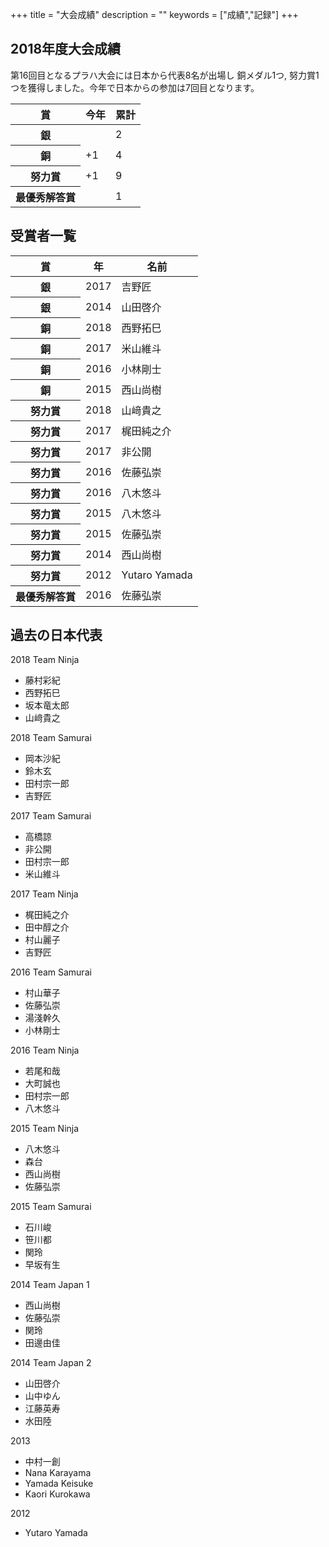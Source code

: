 +++
title = "大会成績"
description = ""
keywords = ["成績","記録"]
+++

## 2018年度大会成績

<p class="lead">第16回目となるプラハ大会には日本から代表8名が出場し 銅メダル1つ, 努力賞1つを獲得しました。今年で日本からの参加は7回目となります。</p>

<table class="table" border-color="gold">
  <thead>
    <tr>
      <th scope="col">賞</th>
      <th scope="col">今年</th>
      <th scope="col">累計</th>
    </tr>
  </thead>
  <tbody>
    <tr class="silver">
      <th scope="row">銀</th>
      <td></td>
      <td>2</td>
    </tr>
    <tr class="bronze">
      <th scope="row">銅</th>
      <td>+1</td>
      <td>4</td>
    </tr>
    <tr class="honorable-mention">
      <th scope="row">努力賞</th>
      <td>+1</td>
      <td>9</td>
    </tr>
    <tr class="gold">
      <th scope="row">最優秀解答賞</th>
      <td></td>
      <td>1</td>
    </tr>
  </tbody>
</table>

## 受賞者一覧

<table class="table">
  <thead>
    <tr>
      <th scope="col">賞</th>
      <th scope="col">年</th>
      <th scope="col">名前</th>
    </tr>
  </thead>
  <tbody>
    <tr class="silver">
      <th scope="row">銀</th>
      <td>2017</td>
      <td>吉野匠</td>
    </tr>
    <tr class="silver">
      <th scope="row">銀</th>
      <td>2014</td>
      <td>山田啓介</td>
    </tr>
    <tr class="bronze">
      <th scope="row">銅</th>
      <td>2018</td>
      <td>西野拓巳</td>
    </tr>
    <tr class="bronze">
      <th scope="row">銅</th>
      <td>2017</td>
      <td>米山維斗</td>
    </tr>
    <tr class="bronze">
      <th scope="row">銅</th>
      <td>2016</td>
      <td>小林剛士</td>
    </tr>
    <tr class="bronze">
      <th scope="row">銅</th>
      <td>2015</td>
      <td>西山尚樹</td>
    </tr>
    <tr class="honorable-mention">
      <th scope="row">努力賞</th>
      <td>2018</td>
      <td>山﨑貴之</td>
    </tr>
    <tr class="honorable-mention">
      <th scope="row">努力賞</th>
      <td>2017</td>
      <td>梶田純之介</td>
    </tr>
    <tr class="honorable-mention">
      <th scope="row">努力賞</th>
      <td>2017</td>
      <td>非公開</td>
    </tr>
    <tr class="honorable-mention">
      <th scope="row">努力賞</th>
      <td>2016</td>
      <td>佐藤弘崇</td>
    </tr>
    <tr class="honorable-mention">
      <th scope="row">努力賞</th>
      <td>2016</td>
      <td>八木悠斗</td>
    </tr>
    <tr class="honorable-mention">
      <th scope="row">努力賞</th>
      <td>2015</td>
      <td>八木悠斗</td>
    </tr>
    <tr class="honorable-mention">
      <th scope="row">努力賞</th>
      <td>2015</td>
      <td>佐藤弘崇</td>
    </tr>
    <tr class="honorable-mention">
      <th scope="row">努力賞</th>
      <td>2014</td>
      <td>西山尚樹</td>
    </tr>
    <tr class="honorable-mention">
      <th scope="row">努力賞</th>
      <td>2012</td>
      <td>Yutaro Yamada</td>
    </tr>
    <tr class="gold">
      <th scope="row">最優秀解答賞</th>
      <td>2016</td>
      <td>佐藤弘崇</td>
    </tr>
  </tbody>
</table>

## 過去の日本代表

<div class="panel panel-default col-md-6">
  <div class="panel-heading">2018 Team Ninja</div>
  <ul class="list-group">
    <li class="list-group-item">藤村彩紀</li>
    <li class="list-group-item">西野拓巳</li>
    <li class="list-group-item">坂本竜太郎</li>
    <li class="list-group-item">山﨑貴之</li>
  </ul>
</div>

<div class="panel panel-default col-md-6">
  <div class="panel-heading">2018 Team Samurai</div>
  <ul class="list-group">
    <li class="list-group-item">岡本沙紀</li>
    <li class="list-group-item">鈴木玄</li>
    <li class="list-group-item">田村宗一郎</li>
    <li class="list-group-item">吉野匠</li>
  </ul>
</div>

<div class="panel panel-default col-md-6">
  <div class="panel-heading">2017 Team Samurai</div>
  <ul class="list-group">
    <li class="list-group-item">高橋諒</li>
    <li class="list-group-item">非公開</li>
    <li class="list-group-item">田村宗一郎</li>
    <li class="list-group-item">米山維斗</li>
  </ul>
</div>

<div class="panel panel-default col-md-6">
  <div class="panel-heading">2017 Team Ninja</div>
  <ul class="list-group">
    <li class="list-group-item">梶田純之介</li>
    <li class="list-group-item">田中醇之介</li>
    <li class="list-group-item">村山麗子</li>
    <li class="list-group-item">吉野匠</li>
  </ul>
</div>

<div class="panel panel-default col-md-6">
  <div class="panel-heading">2016 Team Samurai</div>
  <ul class="list-group">
    <li class="list-group-item">村山華子</li>
    <li class="list-group-item">佐藤弘崇</li>
    <li class="list-group-item">湯淺幹久</li>
    <li class="list-group-item">小林剛士</li>
  </ul>
</div>

<div class="panel panel-default col-md-6">
  <div class="panel-heading">2016 Team Ninja</div>
  <ul class="list-group">
    <li class="list-group-item">若尾和哉</li>
    <li class="list-group-item">大町誠也</li>
    <li class="list-group-item">田村宗一郎</li>
    <li class="list-group-item">八木悠斗</li>
  </ul>
</div>

<div class="panel panel-default col-md-6">
  <div class="panel-heading">2015 Team Ninja</div>
  <ul class="list-group">
    <li class="list-group-item">八木悠斗</li>
    <li class="list-group-item">森台</li>
    <li class="list-group-item">西山尚樹</li>
    <li class="list-group-item">佐藤弘崇</li>
  </ul>
</div>

<div class="panel panel-default col-md-6">
  <div class="panel-heading">2015 Team Samurai</div>
  <ul class="list-group">
    <li class="list-group-item">石川峻</li>
    <li class="list-group-item">笹川都</li>
    <li class="list-group-item">関玲</li>
    <li class="list-group-item">早坂有生</li>
  </ul>
</div>

<div class="panel panel-default col-md-6">
  <div class="panel-heading">2014 Team Japan 1</div>
  <ul class="list-group">
    <li class="list-group-item">西山尚樹</li>
    <li class="list-group-item">佐藤弘崇</li>
    <li class="list-group-item">関玲</li>
    <li class="list-group-item">田邊由佳</li>
  </ul>
</div>

<div class="panel panel-default col-md-6">
  <div class="panel-heading">2014 Team Japan 2</div>
  <ul class="list-group">
    <li class="list-group-item">山田啓介</li>
    <li class="list-group-item">山中ゆん</li>
    <li class="list-group-item">江藤英寿</li>
    <li class="list-group-item">水田陸</li>
  </ul>
</div>

<div class="panel panel-default col-md-6">
  <div class="panel-heading">2013</div>
  <ul class="list-group">
    <li class="list-group-item">中村一創</li>
    <li class="list-group-item">Nana Karayama</li>
    <li class="list-group-item">Yamada Keisuke</li>
    <li class="list-group-item">Kaori Kurokawa</li>
  </ul>
</div>

<div class="panel panel-default col-md-6">
  <div class="panel-heading">2012</div>
  <ul class="list-group">
    <li class="list-group-item">Yutaro Yamada</li>
  </ul>
</div>